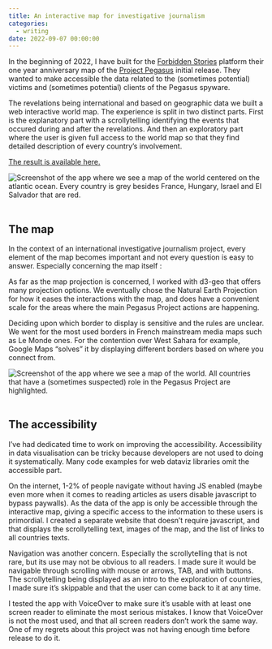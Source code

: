 ```yaml
---
title: An interactive map for investigative journalism
categories:
  - writing
date: 2022-09-07 00:00:00
---
```


In the beginning of 2022, I have built for the <a class="link" href="https://forbiddenstories.org">Forbidden Stories</a> platform their one year anniversary map of the <a class="link" href="https://forbiddenstories.org/fr/case/le-pegasus-project/g">Project Pegasus</a> initial release. They wanted to make accessible the data related to the (sometimes potential) victims and (sometimes potential) clients of the Pegasus spyware.

The revelations being international and based on geographic data we built a web interactive world map. The experience is split in two distinct parts. First is the explanatory part with a scrollytelling identifying the events that occured during and after the revelations. And then an exploratory part where the user is given full access to the world map so that they find detailed description of every country’s involvement.

<a class="link" href="https://forbiddenstories.org/pegasus-project-impacts-map/">The result is available here.</a>

<img src="https://live.staticflickr.com/65535/52341331315_456c3daaab_z.jpg" alt="Screenshot of the app where we see a map of the world centered on the atlantic ocean. Every country is grey besides France, Hungary, Israel and El Salvador that are red.">
&nbsp;

## The map

In the context of an international investigative journalism project, every element of the map becomes important and not every question is easy to answer. Especially concerning the map itself :

As far as the map projection is concerned, I worked with d3-geo that offers many projection options. We eventually chose the Natural Earth Projection for how it eases the interactions with the map, and does have a convenient scale for the areas where the main Pegasus Project actions are happening.

Deciding upon which border to display is sensitive and the rules are unclear. We went for the most used borders in French mainstream media maps such as Le Monde ones. For the contention over West Sahara for example, Google Maps “solves” it by displaying different borders based on where you connect from.

<img src="https://live.staticflickr.com/65535/52341204944_92e20ac651_z.jpg" alt="Screenshot of the app where we see a map of the world. All countries that have a (sometimes suspected) role in the Pegasus Project are highlighted.">
&nbsp;

## The accessibility

I’ve had dedicated time to work on improving the accessibility. Accessibility in data visualisation can be tricky because developers are not used to doing it systematically. Many code examples for web dataviz libraries omit the accessible part. 

On the internet, 1-2% of people navigate without having JS enabled (maybe even more when it comes to reading articles as users disable javascript to bypass paywalls). As the data of the app is only be accessible through the interactive map, giving a specific access to the information to these users is primordial. I created a separate website that doesn’t require javascript, and that displays the scrollytelling text, images of the map, and the list of links to all countries texts.

Navigation was another concern. Especially the scrollytelling that is not rare, but its use may not be obvious to all readers. I made sure it would be navigable through scrolling with mouse or arrows, TAB, and with buttons. The scrollytelling being displayed as an intro to the exploration of countries, I made sure it’s skippable and that the user can come back to it at any time.

I tested the app with VoiceOver to make sure it’s usable with at least one screen reader to eliminate the most serious mistakes. I know that VoiceOver is not the most used, and that all screen readers don’t work the same way. One of my regrets about this project was not having enough time before release to do it.